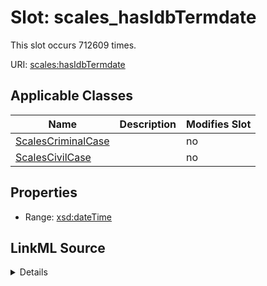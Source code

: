 

# Slot: scales_hasIdbTermdate




This slot occurs 712609 times.


URI: [scales:hasIdbTermdate](http://schemas.scales-okn.org/rdf/scales#hasIdbTermdate)



<!-- no inheritance hierarchy -->





## Applicable Classes

| Name | Description | Modifies Slot |
| --- | --- | --- |
| [ScalesCriminalCase](../classes/ScalesCriminalCase.md) |  |  no  |
| [ScalesCivilCase](../classes/ScalesCivilCase.md) |  |  no  |







## Properties

* Range: [xsd:dateTime](http://www.w3.org/2001/XMLSchema#dateTime)







## LinkML Source

<details>

```yaml
name: scales_hasIdbTermdate
from_schema: okns:scales-kg
rank: 1000
slot_uri: scales:hasIdbTermdate
alias: scales_hasIdbTermdate
domain_of:
- scales_CivilCase
- scales_CriminalCase
range: datetime

```
</details>